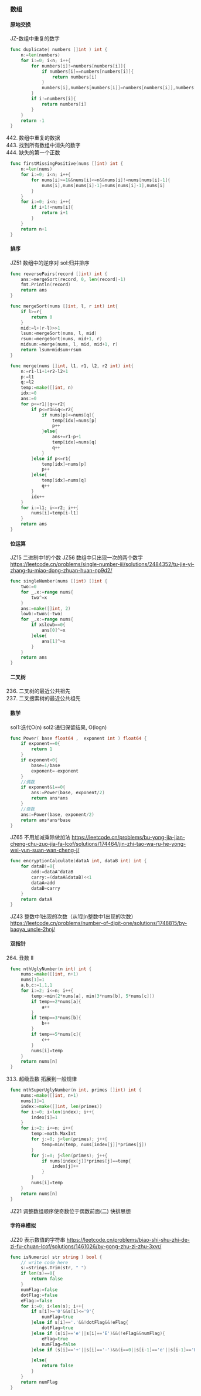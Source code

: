 ### 数组
#### 原地交换
JZ-数组中重复的数字
```go
func duplicate( numbers []int ) int {
    n:=len(numbers)
    for i:=0; i<n; i++{
        for numbers[i]!=numbers[numbers[i]]{
            if numbers[i]==numbers[numbers[i]]{
                return numbers[i]
            }
            numbers[i],numbers[numbers[i]]=numbers[numbers[i]],numbers[i]
        }
        if i!=numbers[i]{
            return numbers[i]
        }
    }
    return -1
}
```
442. 数组中重复的数据
448. 找到所有数组中消失的数字
41. 缺失的第一个正数
```go
func firstMissingPositive(nums []int) int {
    n:=len(nums)
    for i:=0; i<n; i++{
        for nums[i]>=1&&nums[i]<=n&&nums[i]!=nums[nums[i]-1]{
            nums[i],nums[nums[i]-1]=nums[nums[i]-1],nums[i]
        }
    }
    for i:=0; i<n; i++{
        if i+1!=nums[i]{
            return i+1
        }
    }
    return n+1
}
```

#### 排序
JZ51 数组中的逆序对
sol:归并排序
```go
func reversePairs(record []int) int {
    ans:=mergeSort(record, 0, len(record)-1)
    fmt.Println(record)
    return ans
}

func mergeSort(nums []int, l, r int) int{
    if l>=r{
        return 0
    }
    mid:=l+(r-l)>>1
    lsum:=mergeSort(nums, l, mid)
    rsum:=mergeSort(nums, mid+1, r)
    midsum:=merge(nums, l, mid, mid+1, r)
    return lsum+midsum+rsum
}

func merge(nums []int, l1, r1, l2, r2 int) int{
    n:=r1-l1+1+r2-l2+1
    p:=l1
    q:=l2
    temp:=make([]int, n)
    idx:=0
    ans:=0
    for p<=r1||q<=r2{
        if p<=r1&&q<=r2{
            if nums[p]<=nums[q]{
                temp[idx]=nums[p]
                p++
            }else{
                ans+=r1-p+1
                temp[idx]=nums[q]
                q++
            }
        }else if p<=r1{
            temp[idx]=nums[p]
            p++
        }else{
            temp[idx]=nums[q]
            q++
        }
        idx++
    }
    for i:=l1; i<=r2; i++{
        nums[i]=temp[i-l1]
    }
    return ans
}
```

#### 位运算
JZ15 二进制中1的个数
JZ56 数组中只出现一次的两个数字
https://leetcode.cn/problems/single-number-iii/solutions/2484352/tu-jie-yi-zhang-tu-miao-dong-zhuan-huan-np9d2/
```go
func singleNumber(nums []int) []int {
    two:=0
    for _,x:=range nums{
        two^=x
    }
    ans:=make([]int, 2)
    lowb:=two&(-two)
    for _,x:=range nums{
        if x&lowb==0{
            ans[0]^=x
        }else{
            ans[1]^=x
        }
    }
    return ans
}
```

#### 二叉树
236. 二叉树的最近公共祖先
235. 二叉搜索树的最近公共祖先

#### 数学
sol1:迭代O(n)
sol2:递归保留结果, O(logn)
```go
func Power( base float64 ,  exponent int ) float64 {
    if exponent==0{
        return 1
    }
    if exponent<0{
        base=1/base
        exponent=-exponent
    }
    //偶数
    if exponent&1==0{
        ans:=Power(base, exponent/2)
        return ans*ans
    }
    //奇数
    ans:=Power(base, exponent/2)
    return ans*ans*base
}
```
JZ65 不用加减乘除做加法
https://leetcode.cn/problems/bu-yong-jia-jian-cheng-chu-zuo-jia-fa-lcof/solutions/174464/jin-zhi-tao-wa-ru-he-yong-wei-yun-suan-wan-cheng-j/
```go
func encryptionCalculate(dataA int, dataB int) int {
    for dataB!=0{
        add:=dataA^dataB
        carry:=(dataA&dataB)<<1
        dataA=add
        dataB=carry
    }
    return dataA
}
```
JZ43 整数中1出现的次数（从1到n整数中1出现的次数）
https://leetcode.cn/problems/number-of-digit-one/solutions/1748815/by-baoya_uncle-2hnj/

#### 双指针
264. 丑数 II
```go
func nthUglyNumber(n int) int {
    nums:=make([]int, n+1)
    nums[1]=1
    a,b,c:=1,1,1
    for i:=2; i<=n; i++{
        temp:=min(2*nums[a], min(3*nums[b], 5*nums[c]))
        if temp==2*nums[a]{
            a++
        }
        if temp==3*nums[b]{
            b++
        }
        if temp==5*nums[c]{
            c++
        }
        nums[i]=temp
    }
    return nums[n]
}
```
313. 超级丑数
拓展到一般规律
```go
func nthSuperUglyNumber(n int, primes []int) int {
    nums:=make([]int, n+1)
    nums[1]=1
    index:=make([]int, len(primes))
    for i:=0; i<len(index); i++{
        index[i]=1
    }
    for i:=2; i<=n; i++{
        temp:=math.MaxInt
        for j:=0; j<len(primes); j++{
            temp=min(temp, nums[index[j]]*primes[j])
        }
        for j:=0; j<len(primes); j++{
            if nums[index[j]]*primes[j]==temp{
                index[j]++
            }
        }
        nums[i]=temp
    }
    return nums[n]
}
```
JZ21 调整数组顺序使奇数位于偶数前面(二)
快排思想

#### 字符串模拟
JZ20 表示数值的字符串
https://leetcode.cn/problems/biao-shi-shu-zhi-de-zi-fu-chuan-lcof/solutions/1461026/by-gong-zhu-zi-zhu-3xvr/
```go
func isNumeric( str string ) bool {
    // write code here
    s:=strings.Trim(str, " ")
    if len(s)==0{
        return false
    }
    numFlag:=false
    dotFlag:=false
    eFlag:=false
    for i:=0; i<len(s); i++{
        if s[i]>='0'&&s[i]<='9'{
            numFlag=true
        }else if s[i]=='.'&&!dotFlag&&!eFlag{
            dotFlag=true
        }else if (s[i]=='e'||s[i]=='E')&&(!eFlag&&numFlag){
            eFlag=true
            numFlag=false
        }else if (s[i]=='+'||s[i]=='-')&&(i==0||s[i-1]=='e'||s[i-1]=='E'){

        }else{
            return false
        }
    }
    return numFlag
}
```
